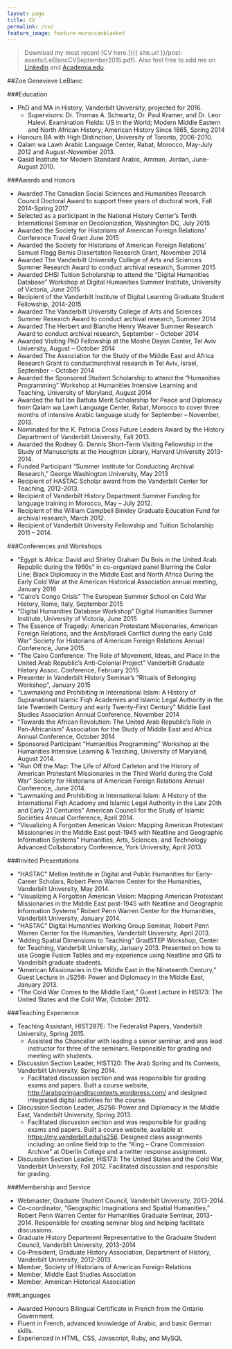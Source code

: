 ```yaml
---
layout: page
title: CV
permalink: /cv/
feature_image: feature-moroccanblanket
---
```

> <i class="fa fa-download"></i> Download my most recent [CV here.]({{ site.url }}/post-assets/LeBlancCVSeptember2015.pdf). Also feel free to add me on [Linkedin]('https://www.linkedin.com/pub/zoe-leblanc/46/650/70b') and [Academia.edu]('https://vanderbilt.academia.edu/ZoeLeBlanc').

##Zoe Genevieve LeBlanc

###Education
* PhD and MA in History, Vanderbilt University, projected for 2016.
	* Supervisors: Dr. Thomas A. Schwartz, Dr. Paul Kramer, and Dr. Leor Halevi.
	Examination Fields: US in the World; Modern Middle Eastern and North African History; American History Since 1865, Spring 2014
* Honours BA with High Distinction, University of Toronto, 2006-2010. 
* Qalam wa Lawh Arabic Language Center, Rabat, Morocco, May-July 2012 and August-November 2013.
* Qasid Institute for Modern Standard Arabic, Amman, Jordan, June-August 2010.

###Awards and Honors
* Awarded The Canadian Social Sciences and Humanities Research Council Doctoral Award to support three years of doctoral work, Fall 2014-Spring 2017
* Selected as a participant in the National History Center’s Tenth International Seminar on Decolonization, Washington DC, July 2015
* Awarded the Society for Historians of American Foreign Relations’ Conference Travel Grant June 2015
* Awarded the Society for Historians of American Foreign Relations’ Samuel Flagg Bemis Dissertation Research Grant, November 2014
* Awarded The Vanderbilt University College of Arts and Sciences Summer Research Award to conduct archival research, Summer 2015
* Awarded DHSI Tuition Scholarship to attend the “Digital Humanities Database” Workshop at Digital Humanities Summer Institute, University of Victoria, June 2015
* Recipient of the Vanderbilt Institute of Digital Learning Graduate Student Fellowship, 2014-2015 
* Awarded The Vanderbilt University College of Arts and Sciences Summer Research Award to conduct archival research, Summer 2014
* Awarded The Herbert and Blanche Henry Weaver Summer Research Award to conduct archival research, September – October 2014
* Awarded Visiting PhD Fellowship at the Moshe Dayan Center, Tel Aviv University, August – October 2014
* Awarded The Association for the Study of the Middle East and Africa Research Grant to conductnarchival research in Tel Aviv, Israel, September – October 2014
* Awarded the Sponsored Student Scholarship to attend the “Humanities Programming” Workshop at Humanities Intensive Learning and Teaching, University of Maryland, August 2014
* Awarded the full Ibn Battuta Merit Scholarship for Peace and Diplomacy from Qalam wa Lawh Language Center, Rabat, Morocco to cover three months of intensive Arabic language study for September – November, 2013.
* Nominated for the K. Patricia Cross Future Leaders Award by the History Department of  Vanderbilt University, Fall 2013.
* Awarded the Rodney G. Dennis Short-Term Visiting Fellowship in the Study of Manuscripts at the Houghton Library, Harvard University 2013-2014.
* Funded Participant “Summer Institute for Conducting Archival Research,” George Washington University, May 2013
* Recipient of HASTAC Scholar award from the Vanderbilt Center for Teaching, 2012-2013.
* Recipient of Vanderbilt History Department Summer Funding for language training in 
Morocco, May – July 2012.
* Recipient of the William Campbell Binkley Graduate Education Fund for archival research, March 2012.
* Recipient of Vanderbilt University Fellowship and Tuition Scholarship 2011 – 2014.

###Conferences and Workshops
* “Egypt is Africa: David and Shirley Graham Du Bois in the United Arab Republic during the 1960s” in co-organized panel Blurring the Color Line: Black Diplomacy in the Middle East and North Africa During the Early Cold War at the American Historical Association annual meeting, January 2016
* “Cairo’s Congo Crisis” The European Summer School on Cold War History, Rome, Italy, September 2015 
* “Digital Humanities Database Workshop” Digital Humanities Summer Institute, University of Victoria, June 2015
* The Essence of Tragedy: American Protestant Missionaries, American Foreign Relations, and the Arab/Israeli Conflict during the early Cold War” Society for Historians of American Foreign Relations Annual Conference, June 2015.
* “The Cairo Conference: The Role of Movement, Ideas, and Place in the United Arab Republic’s Anti-Colonial Project” Vanderbilt Graduate History Assoc. Conference, February 2015
* Presenter in Vanderbilt History Seminar’s “Rituals of Belonging Workshop”, January 2015
* “Lawmaking and Prohibiting in International Islam: A History of Supranational Islamic Fiqh 
Academies and Islamic Legal Authority in the late Twentieth Century and early Twenty-First Century” Middle East Studies Association Annual Conference, November 2014
* “Towards the African Revolution: The United Arab Republic’s Role in Pan-Africanism” 
Association for the Study of Middle East and Africa Annual Conference, October 2014
* Sponsored Participant “Humanities Programming” Workshop at the Humanities Intensive 
Learning & Teaching, University of Maryland, August 2014.
* “Run Off the Map: The Life of Alford Carleton and the History of American Protestant 
Missionaries in the Third World during the Cold War” Society for Historians of 
American Foreign Relations Annual Conference, June 2014.
* “Lawmaking and Prohibiting in International Islam:  A History of the International Fiqh 
Academy and Islamic Legal Authority in the Late 20th and Early 21 Centuries” American 
Council for the Study of Islamic Societies Annual Conference, April 2014.
* “Visualizing A Forgotten American Vision: Mapping American Protestant Missionaries in the 
Middle East post-1945 with Neatline and Geographic Information Systems” Humanities, Arts, Sciences, and Technology Advanced Collaboratory Conference, York University, April 2013.

###Invited Presentations
* “HASTAC” Mellon Institute in Digital and Public Humanities for Early-Career Scholars, Robert Penn Warren Center for the Humanities, Vanderbilt University, May 2014.
* “Visualizing A Forgotten American Vision: Mapping American Protestant Missionaries in the Middle East post-1945 with Neatline and Geographic Information Systems” Robert Penn 
Warren Center for the Humanities, Vanderbilt University, January 2014.	
* “HASTAC” Digital Humanities Working Group Seminar, Robert Penn Warren Center for the Humanities, Vanderbilt University, April 2013.
* “Adding Spatial Dimensions to Teaching” GradSTEP Workshop, Center for Teaching, 
Vanderbilt University, January 2013. Presented on how to use Google Fusion Tables and my experience using Neatline and GIS to Vanderbilt graduate students.
* “American Missionaries in the Middle East in the Nineteenth Century,” Guest Lecture in JS256: 
Power and Diplomacy in the Middle East, January 2013.
* “The Cold War Comes to the Middle East,” Guest Lecture in HIS173: The United States and the Cold War, October 2012.

###Teaching Experience
* Teaching Assistant, HIST287E: The Federalist Papers, Vanderbilt University, Spring 2015. 
	* Assisted the Chancellor with leading a senior seminar, and was lead instructor for three of the seminars. Responsible for grading and meeting with students.
* Discussion Section Leader, HIST120: The Arab Spring and Its Contexts, Vanderbilt University, Spring 2014. 
	* Facilitated discussion section and was responsible for grading exams and 
papers. Built a course website, <http://arabspringanditscontexts.wordpress.com/>  and designed integrated digital activities for the course.
* Discussion Section Leader, JS256: Power and Diplomacy in the Middle East, Vanderbilt University, Spring 2013.
	* Facilitated discussion section and was responsible for grading  exams and papers. Built a course website, available at https://my.vanderbilt.edu/js256. Designed class assignments including: an online field trip to the “King – Crane Commission Archive” at Oberlin College and a twitter response assignment.
* Discussion Section Leader, HIS173: The United States and the Cold War, Vanderbilt University, Fall 2012. Facilitated discussion and responsible for grading.

###Membership and Service
* Webmaster, Graduate Student Council, Vanderbilt University, 2013-2014.		
* Co-coordinator, “Geographic Imaginations and Spatial Humanities,” Robert Penn Warren Center 
for Humanities Graduate Seminar, 2013-2014. Responsible for creating seminar blog and helping facilitate discussions.
* Graduate History Department Representative to the Graduate Student Council, Vanderbilt 
University, 2013-2014
* Co-President, Graduate History Association, Department of History, Vanderbilt University, 
2012-2013.  
* Member, Society of Historians of American Foreign Relations
* Member, Middle East Studies Association
* Member, American Historical Association

###Languages
* Awarded Honours Bilingual Certificate in French from the Ontario Government.
* Fluent in French, advanced knowledge of Arabic, and basic German skills. 
* Experienced in HTML, CSS, Javascript, Ruby, and MySQL





